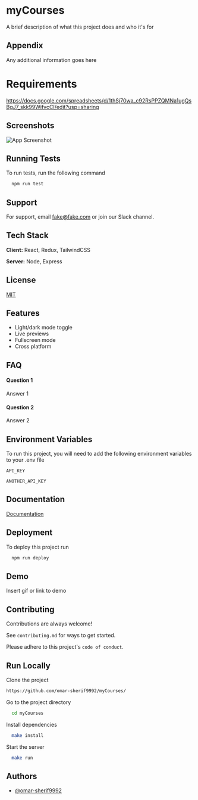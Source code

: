 # myCourses

A brief description of what this project does and who it's for

## Appendix

Any additional information goes here



# Requirements 
https://docs.google.com/spreadsheets/d/1thSj70wa_c92RsPPZQMNa1ugQsBgJ7_skk99WifvcCI/edit?usp=sharing







## Screenshots

![App Screenshot](https://via.placeholder.com/468x300?text=App+Screenshot+Here)





## Running Tests

To run tests, run the following command

```bash
  npm run test
```


## Support

For support, email fake@fake.com or join our Slack channel.


## Tech Stack

**Client:** React, Redux, TailwindCSS

**Server:** Node, Express


## License

[MIT](https://choosealicense.com/licenses/mit/)




## Features

- Light/dark mode toggle
- Live previews
- Fullscreen mode
- Cross platform


## FAQ

#### Question 1

Answer 1

#### Question 2

Answer 2


## Environment Variables

To run this project, you will need to add the following environment variables to your .env file

`API_KEY`

`ANOTHER_API_KEY`


## Documentation

[Documentation](https://linktodocumentation)


## Deployment

To deploy this project run

```bash
  npm run deploy
```

## Demo

Insert gif or link to demo


## Contributing

Contributions are always welcome!

See `contributing.md` for ways to get started.

Please adhere to this project's `code of conduct`.



## Run Locally

Clone the project

```bash
https://github.com/omar-sherif9992/myCourses/
```

Go to the project directory

```bash
  cd myCourses
```

Install dependencies

```bash
  make install
```

Start the server

```bash
  make run
```

## Authors

- [@omar-sherif9992](https://www.github.com/omar-sherif9992)

